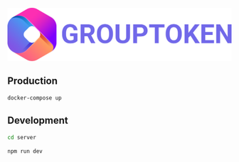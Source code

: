 [![Group Token](./client/public/assets/logo.svg)](http://grouptoken.io)

## Production

```bash
docker-compose up
```

## Development

```bash
cd server
```

```bash
npm run dev
```
